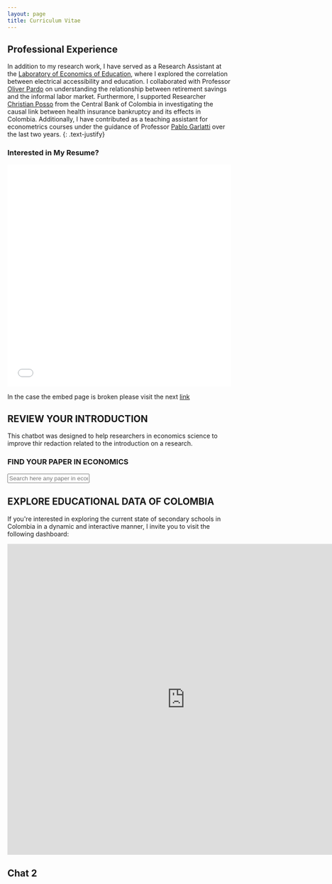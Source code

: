 ```yaml
---
layout: page 
title: Curriculum Vitae
---
```

## Professional Experience

In addition to my research work, I have served as a Research Assistant at the [Laboratory of Economics of Education](https://lee.javeriana.edu.co/), where I explored the correlation between electrical accessibility and education. I collaborated with Professor [Oliver Pardo](https://cea.javeriana.edu.co/w/facultad-de-cea-profesores-administraci%C3%93n-24?redirect=%2Fprofesores) on understanding the relationship between retirement savings and the informal labor market. Furthermore, I supported Researcher [Christian Posso](https://sites.google.com/site/christianpossosuarez/) from the Central Bank of Colombia in investigating the causal link between health insurance bankruptcy and its effects in Colombia. Additionally, I have contributed as a teaching assistant for econometrics courses under the guidance of Professor [Pablo Garlatti](https://sites.google.com/view/adriangarlati) over the last two years.
{: .text-justify}



### Interested in My Resume?
<embed src="{{ site.baseurl }}/assets/docs/CV___Jaime_Polanco.pdf" type="application/pdf" width="100%" height="500px" />

<!-- <iframe src="{{ site.baseurl }}/assets/docs/CV___Jaime_Polanco.pdf" width="100%" height="600px"></iframe> -->


In the case the embed page is broken please visit the next [link](https://github.com/polanco-jaime/polanco-jaime.github.io/blob/main/assets/docs/CV___Jaime_Polanco.pdf)



## REVIEW YOUR INTRODUCTION
This chatbot was designed to help researchers in economics science to improve thir redaction related to the introduction on a research.  
 
 

### FIND YOUR PAPER IN ECONOMICS
<!-- Widget JavaScript bundle -->
<script src="https://cloud.google.com/ai/gen-app-builder/client?hl=en_US"></script>

<!-- Search widget element is not visible by default -->
<gen-search-widget
  configId="c382ef68-7ac5-4aea-b2f2-a9c8dd752cef"
  triggerId="searchWidgetTrigger">
</gen-search-widget>

<!-- Element that opens the widget on click. It does not have to be an input -->
<input placeholder="Search here any paper in economics"  id="searchWidgetTrigger" />
<!-- <embed src="{{ site.baseurl }}/assets/docs/CV__Jaime_Polanco.pdf" type="application/pdf" width="100%" height="600px" /> -->

<!-- <embed src="https://github.com/polanco-jaime/polanco-jaime.github.io/blob/main/assets/docs/CV___Jaime_Polanco.pdf" type="application/pdf" width="100%" height="600px" /> -->
<!-- <embed src="https://raw.githubusercontent.com/polanco-jaime/polanco-jaime.github.io/main/assets/docs/CV__Jaime_Polanco.pdf" type="application/pdf" width="100%" height="600px"> -->

<!-- <iframe src="https://api.allorigins.win/raw?url=https://raw.githubusercontent.com/polanco-jaime/polanco-jaime.github.io/main/assets/docs/CV__Jaime_Polanco.pdf"></iframe> -->


## EXPLORE EDUCATIONAL DATA OF COLOMBIA 
If you're interested in exploring the current state of secondary schools in Colombia in a dynamic and interactive manner, I invite you to visit the following dashboard:
<iframe width="800" height="700" src="https://lookerstudio.google.com/embed/reporting/191b77ee-4430-49bf-acbd-79f477eb971c/page/tEnnC" frameborder="0" style="border:0" allowfullscreen></iframe>


## Chat 2
<link rel="stylesheet" href="https://www.gstatic.com/dialogflow-console/fast/df-messenger/prod/v1/themes/df-messenger-default.css">
<script src="https://www.gstatic.com/dialogflow-console/fast/df-messenger/prod/v1/df-messenger.js"></script>
<df-messenger
  project-id="gneerative-learning"
  agent-id="723a9711-8f18-499d-80f4-21c8fca0da6a"
  language-code="es"
  max-query-length="-1">
  <df-messenger-chat-bubble
   chat-title="JP Math Teacher">
  </df-messenger-chat-bubble>
</df-messenger>
<style>
  df-messenger {
    z-index: 999;
    position: fixed;
    --df-messenger-font-color: #333;
    --df-messenger-font-family: "Roboto", sans-serif;
    --df-messenger-chat-background: #e6f7ff; /* Fondo del chat en un azul claro */
    --df-messenger-message-user-background: #4c8bf5; /* Mensajes del usuario en azul oscuro */
    --df-messenger-message-user-font-color: #ffffff; /* Texto del usuario en blanco */
    --df-messenger-message-bot-background: #ffffff; /* Mensajes del bot en blanco */
    --df-messenger-button-titlebar-color: #4c8bf5; /* Color de la barra superior en azul oscuro */
    --df-messenger-send-icon: #4c8bf5; /* Icono de envío en azul oscuro */
    --df-messenger-input-box-placeholder-color: #999999; /* Color del placeholder en gris */
    --df-messenger-input-box-font-color: #333; /* Color del texto del input en gris oscuro */
    --df-messenger-bot-message-border-radius: 16px; /* Bordes redondeados para los mensajes del bot */
    --df-messenger-user-message-border-radius: 16px; /* Bordes redondeados para los mensajes del usuario */
    bottom: 16px;
    right: 16px;
  }
  
  df-messenger [data-chat-title]::after {
    content: "👋"; /* Añade un emoji de saludo al título del chat */
  }
</style>
